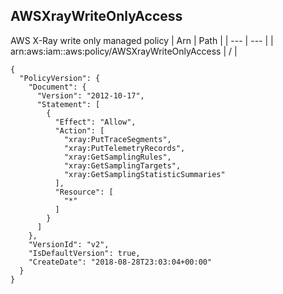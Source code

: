 
## AWSXrayWriteOnlyAccess
AWS X-Ray write only managed policy
| Arn | Path |
| --- | --- |
| arn:aws:iam::aws:policy/AWSXrayWriteOnlyAccess | / |
```
{
  "PolicyVersion": {
    "Document": {
      "Version": "2012-10-17",
      "Statement": [
        {
          "Effect": "Allow",
          "Action": [
            "xray:PutTraceSegments",
            "xray:PutTelemetryRecords",
            "xray:GetSamplingRules",
            "xray:GetSamplingTargets",
            "xray:GetSamplingStatisticSummaries"
          ],
          "Resource": [
            "*"
          ]
        }
      ]
    },
    "VersionId": "v2",
    "IsDefaultVersion": true,
    "CreateDate": "2018-08-28T23:03:04+00:00"
  }
}
```
